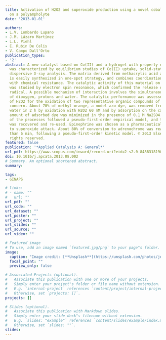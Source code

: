 ```yaml
---
title: Activation of H2O2 and superoxide production using a novel cobalt complex based
  on a polyampholyte
date: '2013-01-01'

authors:
- L.V. Lombardo Lupano
- J.M. Lázaro Martínez
- L.L. Piehl
- E. Rubin De Celis
- V. Campo Dall'Orto
publication_types:
- '2'
abstract: A new catalyst based on Co(II) and a hydrogel with property of polyampholyte
  was characterized by equilibrium studies of Co(II) uptake, solid-state NMR and energy
  dispersive X-ray analysis. The matrix derived from methacrylic acid and 2-methylimidazole
  is easily synthesized in one-spot strategy, and combines coordination properties
  with chemical resistance. The catalytic activity of this material on H2O2 activation
  was studied by electron spin resonance, which confirmed the release of superoxide
  radical. A possible mechanism of interaction involves the simultaneous production
  of dioxygen, protons and water. The catalytic performance was assessed in the activation
  of H2O2 for the oxidation of two representative organic compounds of environmental
  concern. About 70% of methyl orange, a model azo dye, was removed from distilled
  water in 2 h by oxidation with H2O2 60 mM and by adsorption on the catalyst. The
  amount of adsorbed dye was minimized in the presence of 0.1 M Na2SO4. The kinetics
  of the processes followed a pseudo-first-order empirical model, and the catalyst
  was recovered and re-used. Epinephrine was chosen as a pharmaceutical model susceptible
  to superoxide attack. About 80% of conversion to adrenochrome was reached in less
  than 6 min, following a pseudo-first-order kinetic model. © 2013 Elsevier B.V. All
  rights reserved.
featured: false
publication: '*Applied Catalysis A: General*'
url_pdf: https://www.scopus.com/inward/record.uri?eid=2-s2.0-84883181908&doi=10.1016%2fj.apcata.2013.08.002&partnerID=40&md5=757317e9be58a0b3927eb8a9f334e562
doi: 10.1016/j.apcata.2013.08.002
# Summary. An optional shortened abstract.
summary: 

tags:
- GINAPS

# links:
# - name: ""
#   url: ""
url_pdf: ""
url_code: ""
url_dataset: ""
url_poster: ""
url_project: ""
url_slides: ""
url_source: ""
url_video: ""

# Featured image
# To use, add an image named `featured.jpg/png` to your page"s folder. 
image:
  caption: "Image credit: [**Unsplash**](https://unsplash.com/photos/jdD8gXaTZsc)"
  focal_point: ""
  preview_only: false

# Associated Projects (optional).
#   Associate this publication with one or more of your projects.
#   Simply enter your project"s folder or file name without extension.
#   E.g. `internal-project` references `content/project/internal-project/index.md`.
#   Otherwise, set `projects: []`.
projects: []

# Slides (optional).
#   Associate this publication with Markdown slides.
#   Simply enter your slide deck"s filename without extension.
#   E.g. `slides: "example"` references `content/slides/example/index.md`.
#   Otherwise, set `slides: ""`.
slides:
---
```


